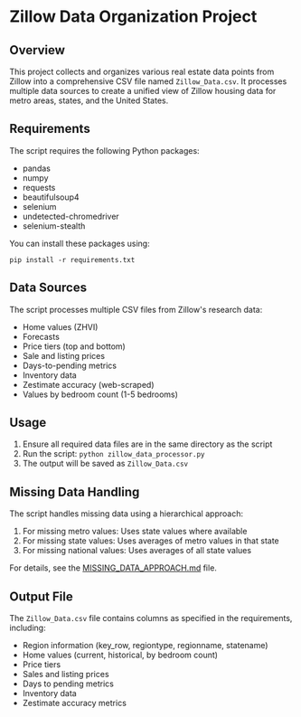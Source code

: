 
# Zillow Data Organization Project

## Overview
This project collects and organizes various real estate data points from Zillow into a comprehensive CSV file named `Zillow_Data.csv`. It processes multiple data sources to create a unified view of Zillow housing data for metro areas, states, and the United States.

## Requirements
The script requires the following Python packages:
- pandas
- numpy
- requests
- beautifulsoup4
- selenium
- undetected-chromedriver
- selenium-stealth

You can install these packages using:
```
pip install -r requirements.txt
```

## Data Sources
The script processes multiple CSV files from Zillow's research data:
- Home values (ZHVI)
- Forecasts
- Price tiers (top and bottom)
- Sale and listing prices
- Days-to-pending metrics
- Inventory data
- Zestimate accuracy (web-scraped)
- Values by bedroom count (1-5 bedrooms)

## Usage
1. Ensure all required data files are in the same directory as the script
2. Run the script: `python zillow_data_processor.py`
3. The output will be saved as `Zillow_Data.csv`

## Missing Data Handling
The script handles missing data using a hierarchical approach:
1. For missing metro values: Uses state values where available
2. For missing state values: Uses averages of metro values in that state
3. For missing national values: Uses averages of all state values

For details, see the [MISSING_DATA_APPROACH.md](MISSING_DATA_APPROACH.md) file.

## Output File
The `Zillow_Data.csv` file contains columns as specified in the requirements, including:
- Region information (key_row, regiontype, regionname, statename)
- Home values (current, historical, by bedroom count)
- Price tiers
- Sales and listing prices
- Days to pending metrics
- Inventory data
- Zestimate accuracy metrics
